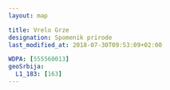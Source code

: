 ```yaml
---
layout: map

title: Vrelo Grze
designation: Spomenik prirode
last_modified_at: 2018-07-30T09:53:09+02:00

WDPA: [555560013]
geoSrbija:
  L1_183: [163]
---
```

